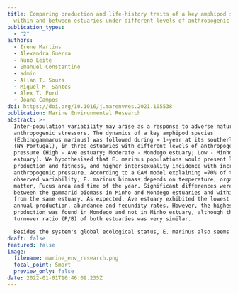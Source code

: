 ```yaml
---
title: Comparing production and life-history traits of a key amphipod species
  within and between estuaries under different levels of anthropogenic pressure
publication_types:
  - "2"
authors:
  - Irene Martins
  - Alexandra Guerra
  - Nuno Leite
  - Emanuel Constantino
  - admin
  - Allan T. Souza
  - Miguel M. Santos
  - Alex T. Ford
  - Joana Campos
doi: https://doi.org/10.1016/j.marenvres.2021.105538
publication: Marine Environmental Research
abstract: >-
  Inter-population variability may arise as a response to adverse natural and
  anthropogenic stressors. The dynamics of a key amphipod species
  (Echinogammarus marinus) was followed during ≈ 1-year at its southerly range
  (NW Portugal), in three estuaries with different levels of anthropogenic
  pressure (High - Ave estuary; Moderate - Mondego estuary; Low - Minho
  estuary). We hypothesised that E. marinus populations would present lower
  production and fitness, and higher intersexuality incidence with increasing
  anthropogenic pressure. According to a GAM model explaining ≈70% of the
  observed variability, E. marinus biomass depends on temperature, organic
  matter, Fucus area and time of the year. Significant differences were found
  between the gammarid biomass in Minho and Mondego estuaries and within sites
  from the same estuary. As expected, Ave estuary exhibited the lowest average
  annual production, abundance and fecundity rates. However, the highest average
  production was found in Mondego and not in Minho estuary, although the
  turnover ratio (P/B) of both estuaries was very similar.

  Besides the system's global ecological status, E. marinus also seems to respond to microhabitat conditions, which may explain the spatial heterogeneity observed in the amphipod production within the same estuary. Intersexuality prevalence was negligible in the three populations, which does not support the idea of a link between anthropogenic pressure and intersexuality in E. marinus. We argue that the dependence of E. marinus on Fucus sp. should be further investigated to fully understand the role of both fucoids and the gammarid in coastal foodwebs.
draft: false
featured: false
image:
  filename: marine_env_research.png
  focal_point: Smart
  preview_only: false
date: 2022-01-01T10:46:09.235Z
---
```

